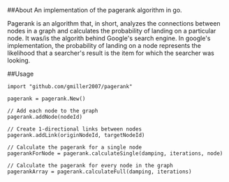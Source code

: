 ##About
An implementation of the pagerank algorithm in go.

Pagerank is an algorithm that, in short, analyzes the connections between nodes in a graph and calculates the probability of landing on a particular node. It was/is the algorith behind Google's search engine. In google's implementation, the probability of landing on a node represents the likelihood that a searcher's result is the item for which the searcher was looking.

##Usage

    import "github.com/gmiller2007/pagerank"
    
    pagerank = pagerank.New()

    // Add each node to the graph
    pagerank.addNode(nodeId)

    // Create 1-directional links between nodes
    pagerank.addLink(originNodeId, targetNodeId)

    // Calculate the pagerank for a single node
    pagerankForNode = pagerank.calculateSingle(damping, iterations, node)

    // Calculate the pagerank for every node in the graph
    pagerankArray = pagerank.calculateFull(damping, iterations)

